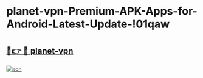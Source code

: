 # planet-vpn-Premium-APK-Apps-for-Android-Latest-Update-!01qaw

# <h2><a href="https://37ecgx.esa.edu.pl?title=planet-vpn&ref=01qaw">🔗👉 🔴 planet-vpn</a></h2>

[![acn](https://github.com/user-attachments/assets/0f9c940e-d8b0-45ae-aac7-cd30a18b3e1c)](https://37ecgx.esa.edu.pl?title=planet-vpn&ref=01qaw)

